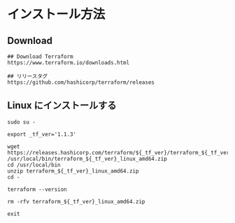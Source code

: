 # インストール方法

## Download

```
## Download Terraform
https://www.terraform.io/downloads.html
```

```
## リリースタグ
https://github.com/hashicorp/terraform/releases
```

## Linux にインストールする

```
sudo su -
```
```
export _tf_ver='1.1.3'

wget https://releases.hashicorp.com/terraform/${_tf_ver}/terraform_${_tf_ver}_linux_amd64.zip /usr/local/bin/terraform_${_tf_ver}_linux_amd64.zip
cd /usr/local/bin
unzip terraform_${_tf_ver}_linux_amd64.zip
cd -
```
```
terraform --version
```
```
rm -rfv terraform_${_tf_ver}_linux_amd64.zip
```
```
exit
```
